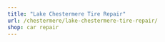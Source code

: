 ```yaml
---
title: "Lake Chestermere Tire Repair"
url: /chestermere/lake-chestermere-tire-repair/
shop: car repair
---
```

